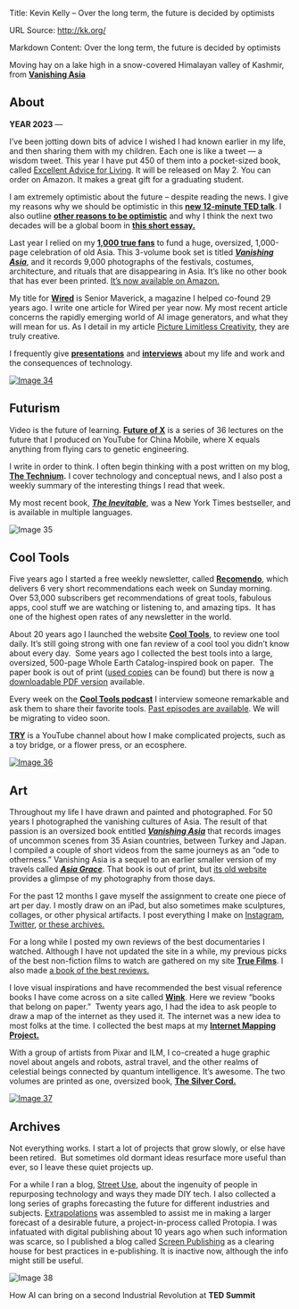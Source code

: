 Title: Kevin Kelly – Over the long term, the future is decided by optimists

URL Source: http://kk.org/

Markdown Content:
Over the long term, the future is decided by optimists

[](https://kk.org/)

Moving hay on a lake high in a snow-covered Himalayan valley of Kashmir, from **[Vanishing Asia](https://kk.org/books/vanishing-asia)**

About
-----

**YEAR 2023** —

I’ve been jotting down bits of advice I wished I had known earlier in my life, and then sharing them with my children. Each one is like a tweet — a wisdom tweet. This year I have put 450 of them into a pocket-sized book, called [Excellent Advice for Living](https://amzn.to/3Q0MYAY). It will be released on May 2. You can order on Amazon. It makes a great gift for a graduating student.

I am extremely optimistic about the future – despite reading the news. I give my reasons why we should be optimistic in this **[new 12-minute TED talk](https://www.ted.com/talks/kevin_kelly_3_reasons_for_optimism_in_difficult_times)**. I also outline [**other reasons to be optimistic**](https://www.warpnews.org/premium-content/kevin-kelly-the-case-for-optimism/) and why I think the next two decades will be a global boom in **[this short essay.](https://www.warpnews.org/premium-content/kevin-kelly-the-case-for-optimism/)**

Last year I relied on my **[1,000 true fans](https://kk.org/thetechnium/1000-true-fans/)** to fund a huge, oversized, 1,000-page celebration of old Asia. This 3-volume book set is titled **_[Vanishing Asia](https://kk.org/books/vanishing-asia)_**, and it records 9,000 photographs of the festivals, costumes, architecture, and rituals that are disappearing in Asia. It’s like no other book that has ever been printed. [It’s now available on Amazon.](https://amzn.to/2ZIg9m8)

My title for [**Wired**](http://www.wired.com/category/magazine/) is Senior Maverick, a magazine I helped co-found 29 years ago. I write one article for Wired per year now. My most recent article concerns the rapidly emerging world of AI image generators, and what they will mean for us. As I detail in my article [Picture Limitless Creativity](https://www.wired.com/story/picture-limitless-creativity-ai-image-generators/), they are truly creative.

I frequently give [**presentations**](https://kk.org/presentations) and **[interviews](https://kk.org/interviews)** about my life and work and the consequences of technology.

[![Image 34](https://kk.org/wp-content/uploads/2022/12/CoverinHand.jpeg)](https://kk.org/wp-content/uploads/2022/12/CoverinHand.jpeg)

Futurism
--------

Video is the future of learning. [](https://www.youtube.com/playlist?list=PLUX-sja_eqhTwFEdyu9bBTeWgo3FTxFDz)__[**Future of X**](https://www.youtube.com/playlist?list=PLUX-sja_eqhTwFEdyu9bBTeWgo3FTxFDz)__ is a series of 36 lectures on the future that I produced on YouTube for China Mobile, where X equals anything from flying cars to genetic engineering.

I write in order to think. I often begin thinking with a post written on my blog, **[The Technium](https://kk.org/thetechnium).** I cover technology and conceptual news, and I also post a weekly summary of the interesting things I read that week.

My most recent book, _**[The Inevitable](https://kk.org/books/the-inevitable)**_, was a New York Times bestseller, and is available in multiple languages.

![Image 35](https://kk.org/wp-content/uploads/2022/04/photo-futureofx-2.jpg)

Cool Tools
----------

Five years ago I started a free weekly newsletter, called **[Recomendo](https://www.recomendo.com/)**, which delivers 6 very short recommendations each week on Sunday morning. Over 53,000 subscribers get recommendations of great tools, fabulous apps, cool stuff we are watching or listening to, and amazing tips.  It has one of the highest open rates of any newsletter in the world.

About 20 years ago I launched the website **[Cool Tools](https://kk.org/cooltools/)**, to review one tool daily. It’s still going strong with one fan review of a cool tool you didn’t know about every day.  Some years ago I collected the best tools into a large, oversized, 500-page Whole Earth Catalog-inspired book on paper.  The paper book is out of print ([used copies](https://go.skimresources.com/?id=137424X1601229&isjs=1&jv=3.22.1-stackpath&sref=https%3A%2F%2Fkk.org%2Fbooks%2Fcool-tools-a-catalog-of-possibiliti%2F&url=http%3A%2F%2Fwww.amazon.com%2Fexec%2Fobidos%2FASIN%2F1940689007%2Fcooltools-20&xguid=&xs=1&xtz=360&xuuid=8934c429ca76ae7313478262a5efe194) can be found) but there is now [a downloadable PDF version](https://kevinkelly.gumroad.com/l/cooltools?utm_campaign=Recomendo&utm_medium=email&utm_source=Revue%20newsletter) available.

Every week on the [**Cool Tools podcast**](https://kk.org/cooltools/category/podcast-2) I interview someone remarkable and ask them to share their favorite tools. [Past episodes are available](https://kk.org/cooltools/category/podcast-2/). We will be migrating to video soon.

**[TRY](https://www.youtube.com/playlist?list=PLr3Q2Qayr1ANe72ystgWXp9j3qIYkRinJ)** is a YouTube channel about how I make complicated projects, such as a toy bridge, or a flower press, or an ecosphere.

[![Image 36](https://kk.org/wp-content/uploads/2022/01/cover-recomendo.jpg)](https://www.getrevue.co/profile/Recomendo/)

Art
---

Throughout my life I have drawn and painted and photographed. For 50 years I photographed the vanishing cultures of Asia. The result of that passion is an oversized book entitled **_[Vanishing Asia](https://kk.org/books/vanishing-asia)_** that records images of uncommon scenes from 35 Asian countries, between Turkey and Japan. I compiled a couple of short videos from the same journeys as an “ode to otherness.” Vanishing Asia is a sequel to an earlier smaller version of my travels called [**_Asia Grace_**](https://kk.org/books/asia-grace). That book is out of print, but [its old website](https://asiagrace.com/) provides a glimpse of my photography from those days.

For the past 12 months I gave myself the assignment to create one piece of art per day. I mostly draw on an iPad, but also sometimes make sculptures, collages, or other physical artifacts. I post everything I make on [Instagram](https://www.instagram.com/kevin2kelly/), [Twitter](https://www.twitter.com/kevin2kelly/), [or these archives.](https://photos.google.com/share/AF1QipOBwQboS-n2CM6eBBGXufB5ESKKuYrSDnbbWUUS8FIjZvRolJk1v0i7cQpqIlSmqw?pli=1&key=Xy1TQ3lrRGJWcHZaNXB4S2JwanJhQ2FuS2FaQ2R3)

For a long while I posted my own reviews of the best documentaries I watched. Although I have not updated the site in a while, my previous picks of the best non-fiction films to watch are gathered on my site **[True Films](https://truefilms.com/)**. I also made [a book of the best reviews.](https://kk.org/books/true-films)

I love visual inspirations and have recommended the best visual reference books I have come across on a site called [**Wink**](https://winkbooks.net/). Here we review “books that belong on paper.”  Twenty years ago, I had the idea to ask people to draw a map of the internet as they used it. The internet was a new idea to most folks at the time. I collected the best maps at my **[Internet Mapping Project.](https://kk.org/ct2/the-internet-mapping-project/)**

With a group of artists from Pixar and ILM, I co-created a huge graphic novel about angels and robots, astral travel, and the other realms of celestial beings connected by quantum intelligence. It’s awesome. The two volumes are printed as one, oversized book, **[The Silver Cord.](http://silver-cord.net/)**

[![Image 37](https://kk.org/wp-content/uploads/2022/01/cover-vanishingasia.jpg)](https://kk.org/books/vanishing-asia)

Archives
--------

Not everything works. I start a lot of projects that grow slowly, or else have been retired.  But sometimes old dormant ideas resurface more useful than ever, so I leave these quiet projects up.

For a while I ran a blog, [Street Use](https://kk.org/streetuse/), about the ingenuity of people in repurposing technology and ways they made DIY tech. I also collected a long series of graphs forecasting the future for different industries and subjects. [Extrapolations](https://kk.org/extrapolations/) was assembled to assist me in making a larger forecast of a desirable future, a project-in-process called Protopia. I was infatuated with digital publishing about 10 years ago when such information was scarce, so I published a blog called [Screen Publishing](https://kk.org/screenpublishing/) as a clearing house for best practices in e-publishing. It is inactive now, although the info might still be useful.

![Image 38](https://kk.org/wp-content/uploads/2022/01/photo-tedstage.jpg)

How AI can bring on a second Industrial Revolution at **TED Summit**

